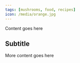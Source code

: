 ```yaml
---
tags: [mushrooms, food, recipes]
icon: /media/orange.jpg
---
```


Content goes here
## Subtitle
More content goes here
